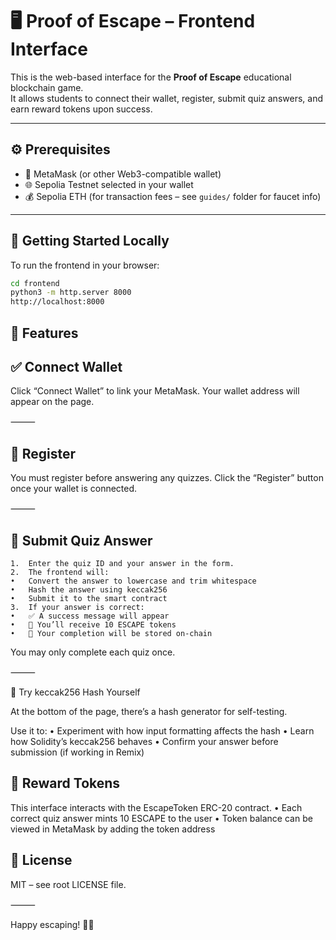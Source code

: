 # 🖥️ Proof of Escape – Frontend Interface

This is the web-based interface for the **Proof of Escape** educational blockchain game.  
It allows students to connect their wallet, register, submit quiz answers, and earn reward tokens upon success.

---

## ⚙️ Prerequisites

- 🦊 MetaMask (or other Web3-compatible wallet)
- 🌐 Sepolia Testnet selected in your wallet
- 💰 Sepolia ETH (for transaction fees – see `guides/` folder for faucet info)

---

## 🚀 Getting Started Locally

To run the frontend in your browser:

```bash
cd frontend
python3 -m http.server 8000
http://localhost:8000
```

## 🔐 Features

## ✅ Connect Wallet

Click “Connect Wallet” to link your MetaMask.
Your wallet address will appear on the page.

⸻

## 👤 Register

You must register before answering any quizzes.
Click the “Register” button once your wallet is connected.

⸻

## 🧩 Submit Quiz Answer
	1.	Enter the quiz ID and your answer in the form.
	2.	The frontend will:
	•	Convert the answer to lowercase and trim whitespace
	•	Hash the answer using keccak256
	•	Submit it to the smart contract
	3.	If your answer is correct:
	•	✅ A success message will appear
	•	🎁 You’ll receive 10 ESCAPE tokens
	•	📌 Your completion will be stored on-chain

You may only complete each quiz once.

⸻

🧪 Try keccak256 Hash Yourself

At the bottom of the page, there’s a hash generator for self-testing.

Use it to:
	•	Experiment with how input formatting affects the hash
	•	Learn how Solidity’s keccak256 behaves
	•	Confirm your answer before submission (if working in Remix)

## 🧾 Reward Tokens

This interface interacts with the EscapeToken ERC-20 contract.
	•	Each correct quiz answer mints 10 ESCAPE to the user
	•	Token balance can be viewed in MetaMask by adding the token address

## 📜 License

MIT – see root LICENSE file.

⸻

Happy escaping! 🧠🔐